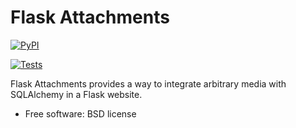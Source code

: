 # Flask Attachments


[![PyPI](https://img.shields.io/pypi/v/flask_attachments.svg)](https://pypi.python.org/pypi/flask_attachments)

[![Tests](https://github.com/alexrudy/flask_attachments/workflows/Tests/badge.svg)](https://github.com/alexrudy/flask_attachments/workflows/Tests/)

Flask Attachments provides a way to integrate arbitrary media with SQLAlchemy in a Flask website.


* Free software: BSD license


